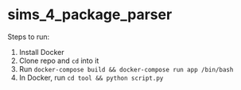 # sims_4_package_parser

Steps to run:
1. Install Docker
2. Clone repo and `cd` into it
2. Run `docker-compose build && docker-compose run app /bin/bash`
3. In Docker, run `cd tool && python script.py`
